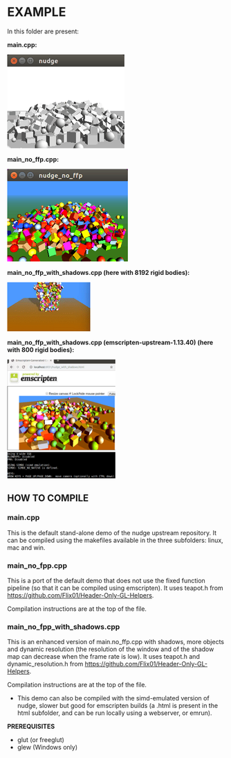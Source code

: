 # EXAMPLE

In this folder are present:

<b>main.cpp:</b>

![example](./screenshots/example.png)

<b>main_no_ffp.cpp:</b> 

![example](./screenshots/example_no_ffp.png)

<b>main_no_ffp_with_shadows.cpp (here with 8192 rigid bodies):</b> 

![example](./screenshots/example_no_ffp_with_shadows.gif)

<b>main_no_ffp_with_shadows.cpp (emscripten-upstream-1.13.40) (here with 800 rigid bodies):</b> 

<img src="./screenshots/example_no_ffp_with_shadows_emscripten.png" width="250">

## HOW TO COMPILE

### main.cpp

This is the default stand-alone demo of the nudge upstream repository.
It can be compiled using the makefiles available in the three subfolders: linux, mac and win.

### main_no_fpp.cpp

This is a port of the default demo that does not use the fixed function pipeline (so that it can be compiled using emscripten).
It uses teapot.h from https://github.com/Flix01/Header-Only-GL-Helpers.

Compilation instructions are at the top of the file.

### main_no_fpp_with_shadows.cpp

This is an enhanced version of main.no_ffp.cpp with shadows, more objects and dynamic resolution (the resolution of the window and of the shadow map can decrease when the frame rate is low).
It uses teapot.h and dynamic_resolution.h from https://github.com/Flix01/Header-Only-GL-Helpers.

Compilation instructions are at the top of the file. 

- This demo can also be compiled with the simd-emulated version of nudge, slower but good for emscripten builds (a .html is present in the html subfolder, and can be run locally using a webserver, or emrun).



**PREREQUISITES**

* glut (or freeglut)
* glew (Windows only)

